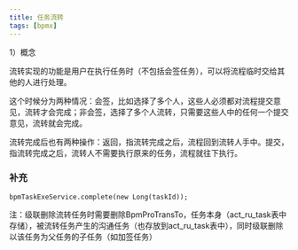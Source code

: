 ```yaml
---
title: 任务流转
tags: [bpmx]
---
```


1）概念

流转实现的功能是用户在执行任务时（不包括会签任务），可以将流程临时交给其他的人进行处理。

这个时候分为两种情况：会签，比如选择了多个人，这些人必须都对流程提交意见，流转才会完成；非会签，选择了多个人流转，只需要这些人中的任何一个提交意见，流转就会完成。

流转完成后也有两种操作：返回，指流转完成之后，流程回到流转人手中。提交，指流转完成之后，流转人不需要执行原来的任务，流程就往下执行。


### 补充

```
bpmTaskExeService.complete(new Long(taskId));
```

注：级联删除流转任务时需要删除BpmProTransTo，任务本身（act_ru_task表中存储），被流转任务产生的沟通任务（也存放到act_ru_task表中），同时级联删除以该任务为父任务的子任务（如加签任务）